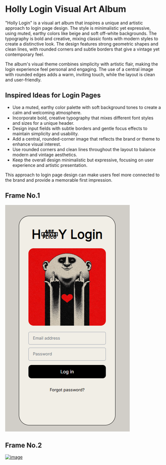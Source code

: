 # Holly Login Visual Art Album

"Holly Login" is a visual art album that inspires a unique and artistic approach to login page design. The style is minimalistic yet expressive, using muted, earthy colors like beige and soft off-white backgrounds. The typography is bold and creative, mixing classic fonts with modern styles to create a distinctive look. The design features strong geometric shapes and clean lines, with rounded corners and subtle borders that give a vintage yet contemporary feel.

The album's visual theme combines simplicity with artistic flair, making the login experience feel personal and engaging. The use of a central image with rounded edges adds a warm, inviting touch, while the layout is clean and user-friendly.

## Inspired Ideas for Login Pages

- Use a muted, earthy color palette with soft background tones to create a calm and welcoming atmosphere.
- Incorporate bold, creative typography that mixes different font styles and sizes for a unique header.
- Design input fields with subtle borders and gentle focus effects to maintain simplicity and usability.
- Add a central, rounded-corner image that reflects the brand or theme to enhance visual interest.
- Use rounded corners and clean lines throughout the layout to balance modern and vintage aesthetics.
- Keep the overall design minimalistic but expressive, focusing on user experience and artistic presentation.

This approach to login page design can make users feel more connected to the brand and provide a memorable first impression.

## Frame No.1

![no1](./1.png)

## Frame No.2
[<img width="360" height="360" alt="image" src="https://github.com/user-attachments/assets/a69c096a-8f4f-4016-acaa-eb524781e02a" />
](https://pin.it/12qzrrsUH)
